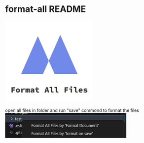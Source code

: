 # format-all README

![logo](/images/logo.png)

open all files in folder and run "save" commond to format the files
![screenshot](/images/screenshot.png)
